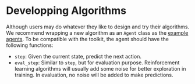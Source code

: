 # Developping Algorithms
Although users may do whatever they like to design and try their algorithms. We recommend wrapping a new algorithm as an `Agent` class as the [example agents](../rlcard/agents). To be compatible with the toolkit, the agent should have the following functions:
* `step`: Given the current state, predict the next action.
* `eval_step`: Similar to `step`, but for evaluation purpose. Reinforcement learning algorithms will usually add some noise for better exploration in training. In evaluation, no noise will be added to make predictions.
